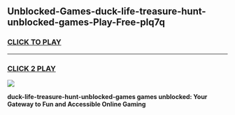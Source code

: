 
## Unblocked-Games-duck-life-treasure-hunt-unblocked-games-Play-Free-plq7q
<h3>
<a href="https://premium76.site?title=duck-life-treasure-hunt-unblocked-games&ref=22A">CLICK TO PLAY</a></h3>
<hr>

<h3>
<a href="https://premium76.site?title=duck-life-treasure-hunt-unblocked-games&ref=22A">CLICK 2 PLAY</a>
  
</h3>

<a href="https://premium76.site?title=duck-life-treasure-hunt-unblocked-games&ref=22A"><img src="https://clearcache.store/games.png"></a>


**duck-life-treasure-hunt-unblocked-games games unblocked: Your Gateway to Fun and Accessible Online Gaming**
